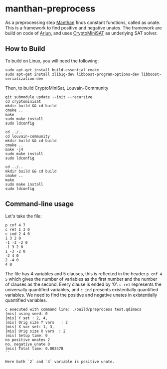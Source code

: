 # manthan-preprocess


As a preprocessing step [Manthan](https://github.com/meelgroup/manthan) finds constant functions, called as unate. This is a framework to find 
positive and negative unates. The framework are build on code of [Arjun](https://github.com/meelgroup/arjun), 
and uses [CryptoMiniSAT](https://github.com/msoos/cryptominisat) as underlying SAT solver. 


## How to Build
To build on Linux, you will need the following:
```
sudo apt-get install build-essential cmake
sudo apt-get install zlib1g-dev libboost-program-options-dev libboost-serialization-dev
```

Then, to build CryptoMiniSat, Louvain-Community
```
git submodule update --init --recursive
cd cryptominisat
mkdir build && cd build
cmake ..
make
sudo make install
sudo ldconfig

cd ../..
cd louvain-community
mkdir build && cd build
cmake ..
make -j4
sudo make install
sudo ldconfig

cd ../..
mkdir build && cd build
cmake ..
make
sudo make install
sudo ldconfig
```
Command-line usage
-----

Let's take the file:
```
p cnf 4 7
c ret 1 3 0
c ind 2 4 0
1 3 2 0
-1 -3 -2 0
-1 3 2 0
1 -3 -2 0
-2 4 0
2 -4 0
4 0
```

The file has 4 variables and 5 clauses, this is reflected in the header
`p cnf 4 5` which gives the number of variables as the first number and the number of clauses as the second.
Every clause is ended by '0'. `c ret` represents the universally quantified variables, and `c ind` presents existentially quantified variables. We need to find the positive and negative unates in existentially quantified variables.

```
c executed with command line: ./build/preprocess test.qdimacs
[mis] using seed: 0
[mis] Y set : 2, 4, 
[mis] Orig size Y vars   : 2
[mis] X var set: 1, 3, 
[mis] Orig size X vars  : 2
[mis] Setup time: 0
no positive unates 2
no. negative_unate 0
[mis] Total time: 0.003478
``

Here both `2` and `4` variable is positive unate.
